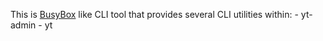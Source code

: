 This is [BusyBox](https://a.yandex-team.ru/review/4013388/files/1) like CLI tool that provides several CLI utilities within:
    - yt-admin
    - yt
